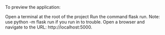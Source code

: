 To preview the application:

Open a terminal at the root of the project
Run the command flask run. Note: use python -m flask run if you run in to trouble.
Open a browser and navigate to the URL: http://localhost:5000.
